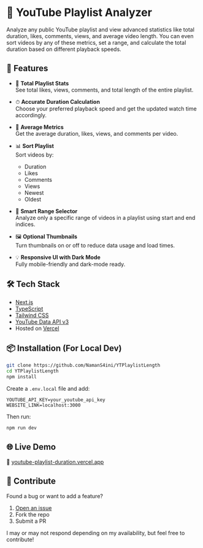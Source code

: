 # 🎵 YouTube Playlist Analyzer

Analyze any public YouTube playlist and view advanced statistics like total duration, likes, comments, views, and average video length. You can even sort videos by any of these metrics, set a range, and calculate the total duration based on different playback speeds.

## 🚀 Features

- 🔎 **Total Playlist Stats**  
  See total likes, views, comments, and total length of the entire playlist.

- ⏱ **Accurate Duration Calculation**  
  Choose your preferred playback speed and get the updated watch time accordingly.

- 🧮 **Average Metrics**  
  Get the average duration, likes, views, and comments per video.

- 📊 **Sort Playlist**  
  Sort videos by:
  - Duration
  - Likes
  - Comments
  - Views
  - Newest
  - Oldest

- 🧠 **Smart Range Selector**  
  Analyze only a specific range of videos in a playlist using start and end indices.

- 🖼️ **Optional Thumbnails**  
  Turn thumbnails on or off to reduce data usage and load times.

- 💡 **Responsive UI with Dark Mode**  
  Fully mobile-friendly and dark-mode ready.

## 🛠️ Tech Stack

- [Next.js](https://nextjs.org/)
- [TypeScript](https://www.typescriptlang.org/)
- [Tailwind CSS](https://tailwindcss.com/)
- [YouTube Data API v3](https://developers.google.com/youtube/v3)
- Hosted on [Vercel](https://vercel.com)

## 📦 Installation (For Local Dev)

```bash
git clone https://github.com/NamanS4ini/YTPlaylistLength
cd YTPlaylistLength
npm install
```

Create a `.env.local` file and add:

```
YOUTUBE_API_KEY=your_youtube_api_key
WEBSITE_LINK=localhost:3000
```

Then run:

```bash
npm run dev
```

## 🌐 Live Demo

🔗 [youtube-playlist-duration.vercel.app](https://youtube-playlist-duration.vercel.app)

## 🧩 Contribute

Found a bug or want to add a feature?

1. [Open an issue](https://github.com/NamanS4ini/YTPlaylistLength/issues)
2. Fork the repo
3. Submit a PR

I may or may not respond depending on my availability, but feel free to contribute!